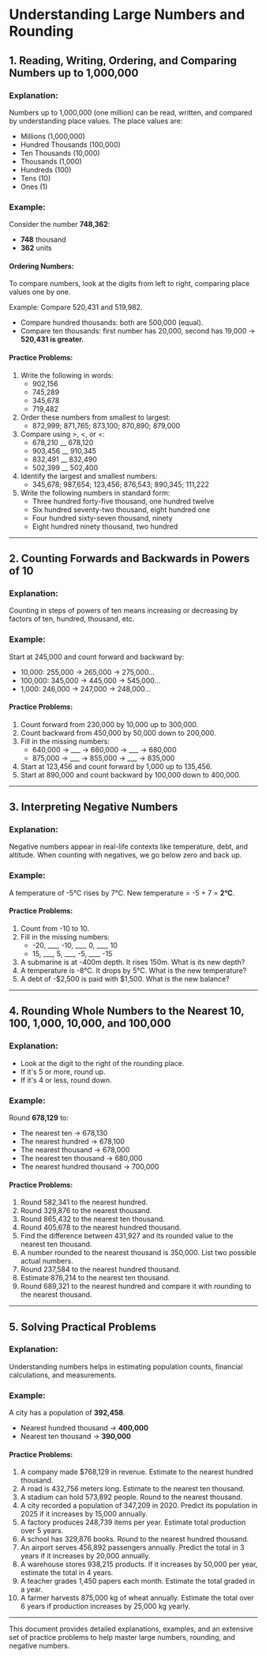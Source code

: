 # Understanding Large Numbers and Rounding

## 1. Reading, Writing, Ordering, and Comparing Numbers up to 1,000,000

### Explanation:
Numbers up to 1,000,000 (one million) can be read, written, and compared by understanding place values. The place values are:

- Millions (1,000,000)
- Hundred Thousands (100,000)
- Ten Thousands (10,000)
- Thousands (1,000)
- Hundreds (100)
- Tens (10)
- Ones (1)

### Example:
Consider the number **748,362**:
- **748** thousand
- **362** units

#### Ordering Numbers:
To compare numbers, look at the digits from left to right, comparing place values one by one.

Example:
Compare 520,431 and 519,982.
- Compare hundred thousands: both are 500,000 (equal).
- Compare ten thousands: first number has 20,000, second has 19,000 → **520,431 is greater.**

#### Practice Problems:
1. Write the following in words:
   - 902,156
   - 745,289
   - 345,678
   - 719,482
2. Order these numbers from smallest to largest:
   - 872,999; 871,765; 873,100; 870,890; 879,000
3. Compare using >, <, or =:
   - 678,210 __ 678,120
   - 903,456 __ 910,345
   - 832,491 __ 832,490
   - 502,399 __ 502,400
4. Identify the largest and smallest numbers:
   - 345,678; 987,654; 123,456; 876,543; 890,345; 111,222
5. Write the following numbers in standard form:
   - Three hundred forty-five thousand, one hundred twelve
   - Six hundred seventy-two thousand, eight hundred one
   - Four hundred sixty-seven thousand, ninety
   - Eight hundred ninety thousand, two hundred

---

## 2. Counting Forwards and Backwards in Powers of 10

### Explanation:
Counting in steps of powers of ten means increasing or decreasing by factors of ten, hundred, thousand, etc.

### Example:
Start at 245,000 and count forward and backward by:
- 10,000: 255,000 → 265,000 → 275,000...
- 100,000: 345,000 → 445,000 → 545,000...
- 1,000: 246,000 → 247,000 → 248,000...

#### Practice Problems:
1. Count forward from 230,000 by 10,000 up to 300,000.
2. Count backward from 450,000 by 50,000 down to 200,000.
3. Fill in the missing numbers:
   - 640,000 → ___ → 660,000 → ___ → 680,000
   - 875,000 → ___ → 855,000 → ___ → 835,000
4. Start at 123,456 and count forward by 1,000 up to 135,456.
5. Start at 890,000 and count backward by 100,000 down to 400,000.

---

## 3. Interpreting Negative Numbers

### Explanation:
Negative numbers appear in real-life contexts like temperature, debt, and altitude. When counting with negatives, we go below zero and back up.

### Example:
A temperature of -5°C rises by 7°C. New temperature = -5 + 7 = **2°C**.

#### Practice Problems:
1. Count from -10 to 10.
2. Fill in the missing numbers:
   - -20, ___, -10, ___, 0, ___, 10
   - 15, ___, 5, ___, -5, ___, -15
3. A submarine is at -400m depth. It rises 150m. What is its new depth?
4. A temperature is -8°C. It drops by 5°C. What is the new temperature?
5. A debt of -$2,500 is paid with $1,500. What is the new balance?

---

## 4. Rounding Whole Numbers to the Nearest 10, 100, 1,000, 10,000, and 100,000

### Explanation:
- Look at the digit to the right of the rounding place.
- If it's 5 or more, round up.
- If it's 4 or less, round down.

### Example:
Round **678,129** to:
- The nearest ten → 678,130
- The nearest hundred → 678,100
- The nearest thousand → 678,000
- The nearest ten thousand → 680,000
- The nearest hundred thousand → 700,000

#### Practice Problems:
1. Round 582,341 to the nearest hundred.
2. Round 329,876 to the nearest thousand.
3. Round 865,432 to the nearest ten thousand.
4. Round 405,678 to the nearest hundred thousand.
5. Find the difference between 431,927 and its rounded value to the nearest ten thousand.
6. A number rounded to the nearest thousand is 350,000. List two possible actual numbers.
7. Round 237,584 to the nearest hundred thousand.
8. Estimate 876,214 to the nearest ten thousand.
9. Round 689,321 to the nearest hundred and compare it with rounding to the nearest thousand.

---

## 5. Solving Practical Problems

### Explanation:
Understanding numbers helps in estimating population counts, financial calculations, and measurements.

### Example:
A city has a population of **392,458**.
- Nearest hundred thousand → **400,000**
- Nearest ten thousand → **390,000**

#### Practice Problems:
1. A company made $768,129 in revenue. Estimate to the nearest hundred thousand.
2. A road is 432,756 meters long. Estimate to the nearest ten thousand.
3. A stadium can hold 573,892 people. Round to the nearest thousand.
4. A city recorded a population of 347,209 in 2020. Predict its population in 2025 if it increases by 15,000 annually.
5. A factory produces 248,739 items per year. Estimate total production over 5 years.
6. A school has 329,876 books. Round to the nearest hundred thousand.
7. An airport serves 456,892 passengers annually. Predict the total in 3 years if it increases by 20,000 annually.
8. A warehouse stores 938,215 products. If it increases by 50,000 per year, estimate the total in 4 years.
9. A teacher grades 1,450 papers each month. Estimate the total graded in a year.
10. A farmer harvests 875,000 kg of wheat annually. Estimate the total over 6 years if production increases by 25,000 kg yearly.

---

This document provides detailed explanations, examples, and an extensive set of practice problems to help master large numbers, rounding, and negative numbers.
